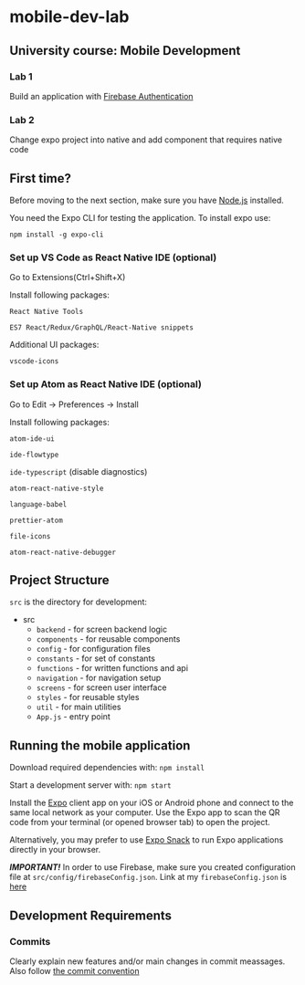 # mobile-dev-lab

## University course: Mobile Development

### Lab 1

Build an application with [Firebase Authentication](https://firebase.google.com/)

### Lab 2

Change expo project into native and add component that requires native code

## First time?

Before moving to the next section, make sure you have [Node.js](https://nodejs.org/en/download/) installed.

You need the Expo CLI for testing the application. To install expo use: 

<code>npm install -g expo-cli</code>

### Set up VS Code as React Native IDE (optional)

Go to Extensions(Ctrl+Shift+X)

Install following packages:

<code>React Native Tools</code>

<code>ES7 React/Redux/GraphQL/React-Native snippets</code>

Additional UI packages:

<code>vscode-icons</code>

### Set up Atom as React Native IDE (optional)

Go to Edit -> Preferences -> Install

Install following packages:

<code>atom-ide-ui</code>

<code>ide-flowtype</code>

<code>ide-typescript</code>
(disable diagnostics)

<code>atom-react-native-style</code>

<code>language-babel</code>

<code>prettier-atom</code>

<code>file-icons</code>

<code>atom-react-native-debugger</code>

## Project Structure

<code>src</code> is the directory for development:

- src
  - <code>backend</code> - for screen backend logic
  - <code>components</code> - for reusable components
  - <code>config</code> - for configuration files
  - <code>constants</code> - for set of constants
  - <code>functions</code> - for written functions and api
  - <code>navigation</code> - for navigation setup
  - <code>screens</code> - for screen user interface
  - <code>styles</code> - for reusable styles
  - <code>util</code> - for main utilities
  - <code>App.js</code> - entry point

## Running the mobile application

Download required dependencies with:
<code>npm install</code>

Start a development server with:
<code>npm start</code>

Install the [Expo](https://expo.io/) client app on your iOS or Android phone and connect to the same local network as your computer. Use the Expo app to scan the QR code from your terminal (or opened browser tab) to open the project.

Alternatively, you may prefer to use [Expo Snack](https://snack.expo.io/) to run Expo applications directly in your browser.

**_IMPORTANT!_** In order to use Firebase, make sure you created configuration file at <code>src/config/firebaseConfig.json</code>.
Link at my <code>firebaseConfig.json</code> is [here](https://drive.google.com/file/d/1LAeDPq5JOZjm9srmnToakuDt_R_ScswB/view?usp=sharing)

## Development Requirements

### Commits

Clearly explain new features and/or main changes in commit meassages.
Also follow [the commit convention](https://www.conventionalcommits.org/en/v1.0.0-beta.2/)

